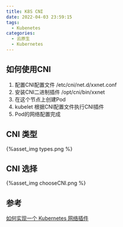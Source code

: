 ```yaml
---
title: K8S CNI
date: 2022-04-03 23:59:15
tags:
  - Kubenetes
categories: 
  - 云原生
  - Kubernetes
---
```



<p></p>
<!-- more -->


## 如何使用CNI
1. 配置CNI配置文件
   /etc/cni/net.d/xxnet.conf
2. 安装CNI二进制插件
   /opt/cni/bin/xxnet
3. 在这个节点上创建Pod
4. kubelet 根据CNI配置文件执行CNI插件
5. Pod的网络配置完成

## CNI 类型
{%asset_img types.png %}

## CNI 选择
{%asset_img chooseCNI.png %}

## 参考
[如何实现一个 Kubernetes 网络插件](https://mp.weixin.qq.com/s/oC4PemXm6aupFNKKCkqOJQ)
​
